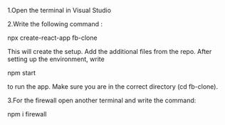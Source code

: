 1.Open the terminal in Visual Studio

2.Write the following command :

npx create-react-app fb-clone

This will create the setup. Add the additional files from the repo.
After setting up the environment, write 

npm start 

to run the app. Make sure you are in the correct directory (cd fb-clone).

3.For the firewall open another terminal and write the command:

npm i firewall
